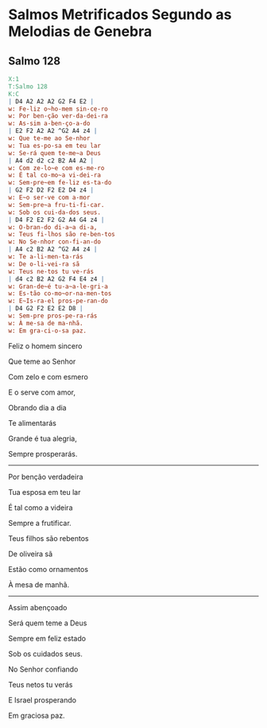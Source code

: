 # Salmos Metrificados Segundo as Melodias de Genebra

## Salmo 128


```abc
X:1
T:Salmo 128
K:C
| D4 A2 A2 A2 G2 F4 E2 |
w: Fe-liz o~ho-mem sin-ce-ro  
w: Por ben-ção ver-da-dei-ra
w: As-sim a-ben-ço-a-do
| E2 F2 A2 A2 ^G2 A4 z4 |
w: Que te-me ao Se-nhor
w: Tua es-po-sa em teu lar
w: Se-rá quem te-me~a Deus
| A4 d2 d2 c2 B2 A4 A2 |
w: Com ze-lo~e com es-me-ro
w: É tal co-mo~a vi-dei-ra
w: Sem-pre~em fe-liz es-ta-do
| G2 F2 D2 F2 E2 D4 z4 |
w: E~o ser-ve com a-mor
w: Sem-pre~a fru-ti-fi-car. 
w: Sob os cui-da-dos seus.
| D4 F2 E2 F2 G2 A4 G4 z4 |
w: O-bran-do di-a~a di-a,
w: Teus fi-lhos são re-ben-tos
w: No Se-nhor con-fi-an-do 
| A4 c2 B2 A2 ^G2 A4 z4 |
w: Te a-li-men-ta-rás
w: De o-li-vei-ra sã 
w: Teus ne-tos tu ve-rás
| d4 c2 B2 A2 G2 F4 E4 z4 |
w: Gran-de~é tu-a~a-le-gri-a
w: Es-tão co-mo~or-na-men-tos
w: E~Is-ra-el pros-pe-ran-do
| D4 G2 F2 E2 E2 D8 |
w: Sem-pre pros-pe-ra-rás
w: À me-sa de ma-nhã.
w: Em gra-ci-o-sa paz.
```

Feliz o homem sincero

Que teme ao Senhor

Com zelo e com esmero

E o serve com amor,

Obrando dia a dia 

Te alimentarás

Grande é tua alegria,

Sempre prosperarás.

----

Por benção verdadeira

Tua esposa em teu lar

É tal como a videira

Sempre a frutificar. 

Teus filhos são rebentos

De oliveira sã 

Estão como ornamentos

À mesa de manhã.

----

Assim abençoado

Será quem teme a Deus

Sempre em feliz estado

Sob os cuidados seus.

No Senhor confiando 

Teus netos tu verás

E Israel prosperando

Em graciosa paz.